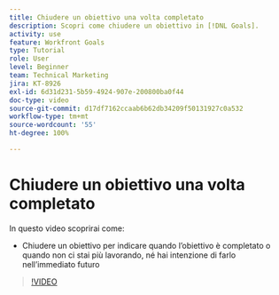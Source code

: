 ```yaml
---
title: Chiudere un obiettivo una volta completato
description: Scopri come chiudere un obiettivo in [!DNL Goals].
activity: use
feature: Workfront Goals
type: Tutorial
role: User
level: Beginner
team: Technical Marketing
jira: KT-8926
exl-id: 6d31d231-5b59-4924-907e-200800ba0f44
doc-type: video
source-git-commit: d17df7162ccaab6b62db34209f50131927c0a532
workflow-type: tm+mt
source-wordcount: '55'
ht-degree: 100%

---
```


# Chiudere un obiettivo una volta completato

In questo video scoprirai come:

* Chiudere un obiettivo per indicare quando l’obiettivo è completato o quando non ci stai più lavorando, né hai intenzione di farlo nell’immediato futuro

>[!VIDEO](https://video.tv.adobe.com/v/335198/?quality=12&learn=on&enablevpops)
